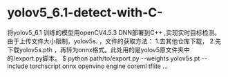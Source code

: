 # yolov5_6.1-detect-with-C-
将yolov5_6.1 训练的模型用openCV4.5.3 DNN部署到C++ ,实现实时目标检测。
由于上传文件大小限制，yolov5s. ，文件的获取方法：
1.去其他仓库下载，
2.先下载yolov5s.pth ，再转为onnx格式。此处用的是yolov5原文件夹中的/export.py脚本。
$ python path/to/export.py --weights yolov5s.pt --include torchscript onnx openvino engine coreml tflite ...

